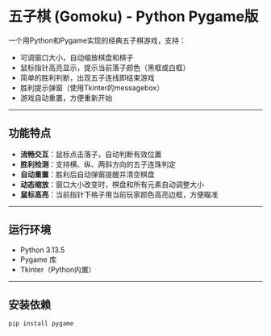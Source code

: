 # 五子棋 (Gomoku) - Python Pygame版

一个用Python和Pygame实现的经典五子棋游戏，支持：

- 可调窗口大小，自动缩放棋盘和棋子
- 鼠标指针高亮显示，提示当前落子颜色（黑框或白框）
- 简单的胜利判断，出现五子连线即结束游戏
- 胜利提示弹窗（使用Tkinter的messagebox）
- 游戏自动重置，方便重新开始



---

## 功能特点

- **流畅交互**：鼠标点击落子，自动判断有效位置  
- **胜利检测**：支持横、纵、两斜方向的五子连珠判定  
- **自动重置**：胜利后自动弹窗提醒并清空棋盘  
- **动态缩放**：窗口大小改变时，棋盘和所有元素自动调整大小  
- **鼠标高亮**：当前指针下格子用当前玩家颜色高亮边框，方便瞄准

---

## 运行环境

- Python 3.13.5  
- Pygame 库  
- Tkinter（Python内置）

---

## 安装依赖

```bash
pip install pygame
